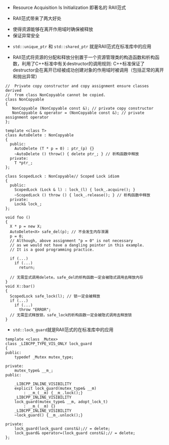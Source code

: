 - Resource Acquisition Is Initialization 即著名的 RAII范式

- RAII范式带来了两大好处
 + 使得资源能够在离开作用域时确保被释放
 + 保证异常安全
 
- `std::unique_ptr` 和 `std::shared_ptr` 就是RAII范式在标准库中的应用

- RAII范式将资源的分配和释放分别置于一个资源管理类的构造函数和析构函数，利用了C++标准中有关destructor的调用规则:
C++标准保证了destructor会在离开已经被成功创建对象的作用域时被调用（包括正常的离开和抛出异常）

```
//  Private copy constructor and copy assignment ensure classes derived 
//  from class NonCopyable cannot be copied.
class NonCopyable 
{
   NonCopyable (NonCopyable const &); // private copy constructor
   NonCopyable & operator = (NonCopyable const &); // private assignment operator
};

template <class T>
class AutoDelete : NonCopyable
{
  public:
    AutoDelete (T * p = 0) : ptr_(p) {}
    ~AutoDelete () throw() { delete ptr_; } // 析构函数中释放
  private:
    T *ptr_;
};

class ScopedLock : NonCopyable// Scoped Lock idiom
{
  public:
    ScopedLock (Lock & l) : lock_(l) { lock_.acquire(); }
    ~ScopedLock () throw () { lock_.release(); } // 析构函数中释放
  private:
    Lock& lock_;
};

void foo ()
{
  X * p = new X;
  AutoDelete<X> safe_del(p); // 不会发生内存泄漏
  p = 0;
  // Although, above assignment "p = 0" is not necessary
  // as we would not have a dangling pointer in this example. 
  // It is a good programming practice.

  if (...)
    if (...)
      return; 
 
  // 无需显式调用delete，safe_del的析构函数一定会被隐式调用去释放内存
}
void X::bar()
{
  ScopedLock safe_lock(l); // 锁一定会被释放
  if (...)
    if (...)
      throw "ERROR"; 
  // 无需显式释放锁，safe_lock的析构函数一定会被隐式调用去释放锁
}
```

- `std::lock_guard`就是RAII范式的在标准库中的应用
```
template <class _Mutex>
class _LIBCPP_TYPE_VIS_ONLY lock_guard
{
public:
    typedef _Mutex mutex_type;

private:
    mutex_type& __m_;
public:

    _LIBCPP_INLINE_VISIBILITY
    explicit lock_guard(mutex_type& __m)
        : __m_(__m) {__m_.lock();}
    _LIBCPP_INLINE_VISIBILITY
    lock_guard(mutex_type& __m, adopt_lock_t)
        : __m_(__m) {}
    _LIBCPP_INLINE_VISIBILITY
    ~lock_guard() {__m_.unlock();}

private:
    lock_guard(lock_guard const&);// = delete;
    lock_guard& operator=(lock_guard const&);// = delete;
};
```

